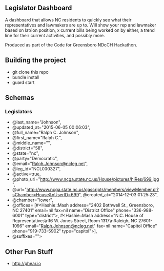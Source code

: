 ## Legislator Dashboard
A dashboard that allows NC residents to quickly see what their representatives and lawmakers are up to. Will show your rep and lawmaker based on lat/lon position, x current bills being worked on by either, a trend line for their current activities, and possibly more.

Produced as part of the Code for Greensboro NDoCH Hackathon.

## Building the project

- git clone this repo
- bundle install
- guard start

## Schemas
### Legislators

- @last_name="Johnson",
- @updated_at="2015-06-05 00:06:03",
- @full_name="Ralph C. Johnson",
- @first_name="Ralph C.",
- @middle_name="",
- @district="58",
- @state="nc",
- @party="Democratic",
- @email="Ralph.Johnson@ncleg.net",
- @leg_id="NCL000327",
- @active=true,
- @photo_url="http://www.ncga.state.nc.us/House/pictures/hiRes/699.jpg",
- @url="http://www.ncga.state.nc.us/gascripts/members/viewMember.pl?sChamber=House&nUserID=699", @created_at="2014-12-03 01:25:23",
- @chamber="lower",
- @offices=
  [#<Hashie::Mash address="2402 Bothwell St., Greensboro, NC 27401"
  email=nil
  fax=nil
  name="District Office"
  phone="336-988-6001"
  type="district">,
  #<Hashie::Mash address="N.C. House of Representatives\n16 W. Jones Street, Room 1317\nRaleigh, NC 27601-1096"
  email="Ralph.Johnson@ncleg.net"
  fax=nil
  name="Capitol Office"
  phone="919-733-5902"
  type="capitol">],
- @suffixes="">

## Other Fun Stuff

- http://phear.io
